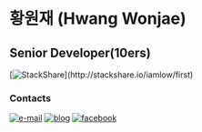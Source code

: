# 황원재 (Hwang Wonjae)

## Senior Developer(10ers)
[![StackShare](http://img.shields.io/badge/tech-stack(click_here)-0690fa.svg?style=flat)](http://stackshare.io/iamlow/first)

### Contacts
[![e-mail](https://img.shields.io/badge/e--mail-iamlow@gmail.com-orange.svg)](mailto:iamlow@gmail.com)
[![blog](https://img.shields.io/badge/blog-iamlow.tistory.com-yellowgreen.svg)](http://iamlow.tistory.com)
[![facebook](https://img.shields.io/badge/facebook-FB-blue.svg)](https://www.facebook.com/iaml0w)
